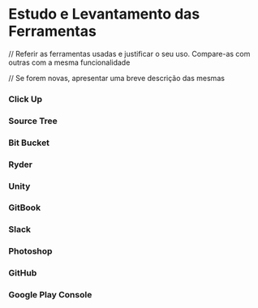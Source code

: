 # Estudo e Levantamento das Ferramentas

// Referir as ferramentas usadas e justificar o seu uso. Compare-as com outras com a mesma funcionalidade&#x20;

// Se forem novas, apresentar uma breve descrição das mesmas



### Click Up

### Source Tree

### Bit Bucket

### Ryder

### Unity

### GitBook

### Slack

### Photoshop

### GitHub

### Google Play Console



